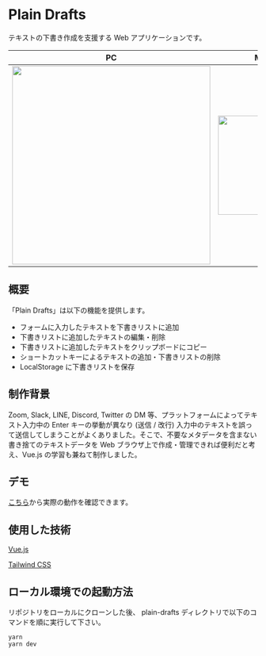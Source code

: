 # Plain Drafts
テキストの下書き作成を支援する Web アプリケーションです。

|PC|Mobile|
|:----:|:----:|
|<img src="https://user-images.githubusercontent.com/48713768/107567630-46125e80-6c29-11eb-9b3c-aa6593922382.gif" width="400px">|<img src="https://user-images.githubusercontent.com/48713768/107567717-617d6980-6c29-11eb-8a04-34a4803d2b78.gif" width="200px">|<
## 概要
「Plain Drafts」は以下の機能を提供します。
- フォームに入力したテキストを下書きリストに追加
- 下書きリストに追加したテキストの編集・削除
- 下書きリストに追加したテキストをクリップボードにコピー
- ショートカットキーによるテキストの追加・下書きリストの削除
- LocalStorage に下書きリストを保存


## 制作背景
Zoom, Slack, LINE, Discord, Twitter の DM 等、プラットフォームによってテキスト入力中の Enter キーの挙動が異なり (送信 / 改行) 入力中のテキストを誤って送信してしまうことがよくありました。そこで、不要なメタデータを含まない書き捨てのテキストデータを Web ブラウザ上で作成・管理できれば便利だと考え、Vue.js の学習も兼ねて制作しました。

## デモ
[こちら](https://plain-drafts.netlify.app/)から実際の動作を確認できます。

## 使用した技術
[Vue.js](https://github.com/vuejs/vue)

[Tailwind CSS](https://github.com/tailwindlabs/tailwindcss)


## ローカル環境での起動方法
リポジトリをローカルにクローンした後、 plain-drafts ディレクトリで以下のコマンドを順に実行して下さい。
```
yarn
yarn dev
```
